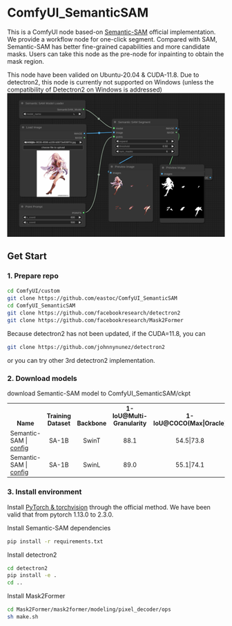 # ComfyUI_SemanticSAM
This is a ComfyUI node based-on [Semantic-SAM](https://github.com/UX-Decoder/Semantic-SAM) official implementation. We provide a workflow node for one-click segment. Compared with SAM, Semantic-SAM has better fine-grained capabilities and more candidate masks. Users can take this node as the pre-node for inpainting to obtain the mask region.

This node have been valided on Ubuntu-20.04 & CUDA-11.8. Due to detectron2, this node is currently not supported on Windows (unless the compatibility of Detectron2 on Windows is addressed)
![image](./examples/SemanticSAM.png)

## Get Start
### 1. Prepare repo
```sh
cd ComfyUI/custom
git clone https://github.com/eastoc/ComfyUI_SemanticSAM
cd ComfyUI_SemanticSAM
git clone https://github.com/facebookresearch/detectron2
git clone https://github.com/facebookresearch/Mask2Former
```
Because detectron2 has not been updated, if the CUDA=11.8, you can
```sh
git clone https://github.com/johnnynunez/detectron2
```
or you can try other 3rd detectron2 implementation.

### 2. Download models
download Semantic-SAM model to ComfyUI_SemanticSAM/ckpt
<table><tbody>
<!-- START TABLE -->
<!-- TABLE HEADER -->
<th valign="bottom">Name</th>
<th valign="bottom">Training Dataset</th>
<th valign="bottom">Backbone</th>
<th valign="bottom">1-IoU@Multi-Granularity</th>
<th valign="bottom">1-IoU@COCO(Max|Oracle)</th>
<th valign="bottom">download</th>

 <tr><td align="left">Semantic-SAM | <a href="configs/semantic_sam_only_sa-1b_swinT.yaml">config</a></td>
<td align="center">SA-1B</td>
<td align="center">SwinT</td>
<td align="center">88.1</td>
<td align="center">54.5|73.8</td>
<td align="center"><a href="https://github.com/UX-Decoder/Semantic-SAM/releases/download/checkpoint/swint_only_sam_many2many.pth">model</a></td>
   
 <tr><td align="left">Semantic-SAM | <a href="configs/semantic_sam_only_sa-1b_swinL.yaml">config</a></td>
<td align="center">SA-1B</td>
<td align="center">SwinL</td>
<td align="center">89.0</td>
<td align="center">55.1|74.1</td>
<td align="center"><a href="https://github.com/UX-Decoder/Semantic-SAM/releases/download/checkpoint/swinl_only_sam_many2many.pth">model</a></td>

</tbody></table>

### 3. Install environment
Install [PyTorch & torchvision](https://pytorch.org/) through the official method. We have been valid that from pytorch 1.13.0 to 2.3.0.

Install Semantic-SAM dependencies
```sh
pip install -r requirements.txt
```

Install detectron2
```sh
cd detectron2
pip install -e .
cd ..
```
Install Mask2Former
```sh
cd Mask2Former/mask2former/modeling/pixel_decoder/ops
sh make.sh
```

